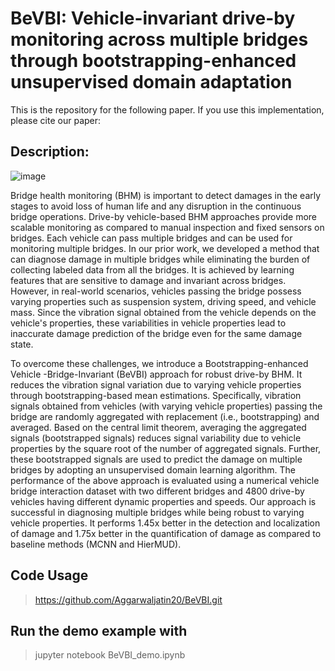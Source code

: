 # BeVBI: Vehicle-invariant drive-by monitoring across multiple bridges through bootstrapping-enhanced unsupervised domain adaptation

This is the repository for the following paper. If you use this implementation, please cite our paper:

## Description:

![image](https://github.com/Aggarwaljatin20/BeVBI/assets/135164893/fd25070f-8605-435b-b1ea-5112cc415ad2)

Bridge health monitoring (BHM) is important to detect damages in the early stages to avoid loss of human life and any disruption in the continuous bridge operations. Drive-by vehicle-based BHM approaches provide more scalable monitoring as compared to manual inspection and fixed sensors on bridges. Each vehicle can pass multiple bridges and can be used for monitoring multiple bridges. In our prior work, we developed a method that can diagnose damage in multiple bridges while eliminating the burden of collecting labeled data from all the bridges. It is achieved by learning features that are sensitive to damage and invariant across bridges. However, in real-world scenarios, vehicles passing the bridge possess varying properties such as suspension system, driving speed, and vehicle mass. Since the vibration signal obtained from the vehicle depends on the vehicle's properties, these variabilities in vehicle properties lead to inaccurate damage prediction of the bridge even for the same damage state. 

To overcome these challenges, we introduce a Bootstrapping-enhanced Vehicle -Bridge-Invariant (BeVBI) approach for robust drive-by BHM. It reduces the vibration signal variation due to varying vehicle properties through bootstrapping-based mean estimations. Specifically, vibration signals obtained from  vehicles (with varying vehicle properties) passing the bridge are randomly aggregated with replacement (i.e., bootstrapping) and averaged. Based on the central limit theorem, averaging the aggregated signals (bootstrapped signals) reduces signal variability due to vehicle properties by the square root of the number of aggregated signals. Further, these bootstrapped signals are used to predict the damage on multiple bridges by adopting an unsupervised domain learning algorithm. The performance of the above approach is evaluated using a numerical vehicle bridge interaction dataset with two different bridges and 4800 drive-by vehicles having different dynamic properties and speeds. Our approach is successful in diagnosing multiple bridges while being robust to varying vehicle properties. It performs 1.45x better in the detection and localization of damage  and 1.75x better in the quantification of damage as compared to baseline methods (MCNN and HierMUD).

## Code Usage
> https://github.com/Aggarwaljatin20/BeVBI.git
## Run the demo example with
>jupyter notebook BeVBI_demo.ipynb

